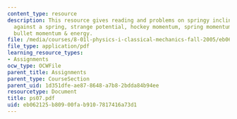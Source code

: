 ```yaml
---
content_type: resource
description: This resource gives reading and problems on springy incline, working
  against a spring, strange potential, hockey momentum, spring momentum & energy and
  bullet momentum & energy.
file: /media/courses/8-01l-physics-i-classical-mechanics-fall-2005/eb062125b80900fab9107817416a73d1_ps07.pdf
file_type: application/pdf
learning_resource_types:
- Assignments
ocw_type: OCWFile
parent_title: Assignments
parent_type: CourseSection
parent_uid: 1d351dfe-ae87-8648-a7b8-2bdda84b94ee
resourcetype: Document
title: ps07.pdf
uid: eb062125-b809-00fa-b910-7817416a73d1
---
```

